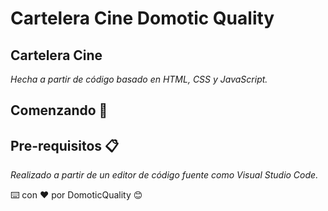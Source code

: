 # Cartelera Cine Domotic Quality

## Cartelera Cine
  _Hecha a partir de código basado en HTML, CSS y JavaScript._

## Comenzando 🚀




## Pre-requisitos 📋
  _Realizado a partir de  un editor de código fuente como Visual Studio Code._
  




⌨️ con ❤️ por DomoticQuality 😊
